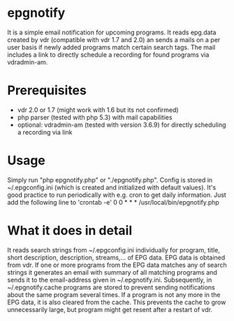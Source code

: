 epgnotify
=========
It is a simple email notification for upcoming programs. It reads epg.data created by vdr (compatible with vdr 1.7 and 2.0) an sends a mails on a per user basis if newly added programs match certain search tags. The mail includes a link to directly schedule a recording for found programs via vdradmin-am.

Prerequisites
=============
* vdr 2.0 or 1.7 (might work with 1.6 but its not confirmed)
* php parser (tested with php 5.3) with mail capabilities
* optional: vdradmin-am (tested with version 3.6.9) for directly scheduling a recording via link

Usage
=====
Simply run "php epgnotify.php" or "./epgnotify.php". Config is stored in ~/.epgconfig.ini (which is created and initialized with default values).
It's good practice to run periodically with e.g. cron to get daily information. Just add the following line to 'crontab -e'
0 0 * * * /usr/local/bin/epgnotify.php

What it does in detail
======================
It reads search strings from ~/.epgconfig.ini individually for program, title, short description, description, streams,... of EPG data. EPG data is obtained from vdr. If one or more programs from the EPG data matches any of search strings it generates an email with summary of all matching programs and sends it to the email-address given in ~/.epgnotify.ini.
Subsequently, in ~/.epgnotify.cache programs are stored to prevent sending notifications about the same program several times.
If a program is not any more in the EPG data, it is also cleared from the cache. This prevents the cache to grow unnecessarily large, but program might get resent after a restart of vdr.
